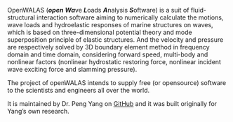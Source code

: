 OpenWALAS (***open*** ***Wa***ve ***L***oads ***A***nalysis ***S***oftware) is a suit of fluid-structural interaction software aiming to numerically calculate the motions, wave loads and hydroelastic responses of marine structures on waves, which is based on three-dimensional potential theory and mode superposition principle of elastic structures. And the velocity and pressure are respectively solved by 3D boundary element method in frequency domain and time domain, considering forward speed, multi-body and nonlinear factors (nonlinear hydrostatic restoring force, nonlinear incident wave exciting force and slamming pressure). 

The project of openWALAS intends to supply free (or opensource) software to the scientists and engineers all over the world.

It is maintained by Dr. Peng Yang on <a href="https://github.com/openWALAS/openWALAS.github.io">GitHub</a> and it was built originally for Yang’s own research.

